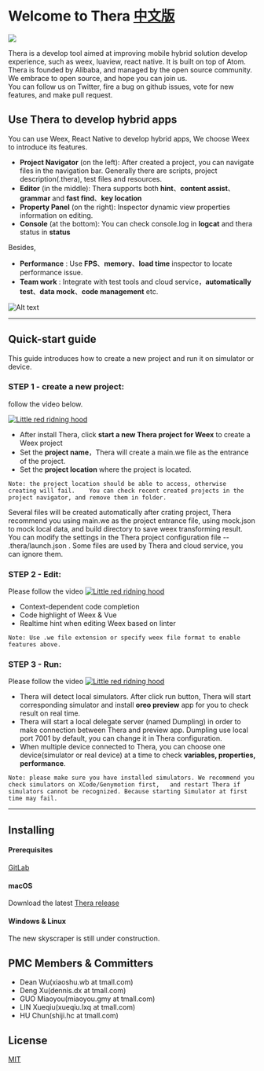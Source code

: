 # Welcome to Thera [中文版](http://gitlab.alibaba-inc.com/project-falcon/Thera/wikis/readme-cn)
![](https://img.alicdn.com/tps/TB1meI7OVXXXXXcXXXXXXXXXXXX-1024-460.png)

Thera is a develop tool aimed at improving mobile hybrid solution develop experience, such as weex, luaview, react native. It is built on top of Atom.  
Thera is founded by Alibaba, and managed by the open source community.  
We embrace to open source, and hope you can join us.  
You can follow us on Twitter, fire a bug on github issues, vote for new features, and make pull request.  

## Use Thera to develop hybrid apps
You can use Weex, React Native to develop hybrid apps, We choose Weex to introduce its features.

* **Project Navigator** (on the left): After created a project, you can navigate files in the navigation bar. Generally there are scripts, project description(.thera), test files and resources.
* **Editor** (in the middle): Thera supports both **hint**、**content assist**、**grammar** and **fast find**、**key location**
* **Property Panel** (on the right): Inspector dynamic view properties information on editing.
* **Console** (at the bottom): You can check console.log in **logcat** and thera status in **status**


Besides,
* **Performance** : Use **FPS**、**memory**、**load time** inspector to locate performance issue.
* **Team work** : Integrate with test tools and cloud service，**automatically test**、**data mock**、**code management** etc.

![Alt text](https://img.alicdn.com/tps/TB1XIklOVXXXXb_apXXXXXXXXXX-1903-1133.png)

----

## Quick-start guide
This guide introduces how to create a new project and run it on simulator or device.

### STEP 1 - create a new project:
follow the video below.

[![Little red ridning hood](https://gw.alicdn.com/tps/TB1PbIiOVXXXXblaFXXXXXXXXXX-1223-674.png)](https://vimeo.com/206175744 "Create a project - Click to Watch!")

* After install Thera, click **start a new Thera project for Weex** to create a Weex project
* Set the **project name**，Thera will create a main.we file as the entrance of the project.
* Set the **project location** where the project is located.

`Note: the project location should be able to access, otherwise creating will fail.   
You can check recent created projects in the project navigator, and remove them in folder.`

Several files will be created automatically after crating project, Thera recommend you using main.we as the project entrance file, using mock.json to mock local data, and build directory to save weex transforming result. You can modify the settings in the Thera project configuration file -- .thera/launch.json . Some files are used by Thera and cloud service, you can ignore them.

### STEP 2 - Edit:
Please follow the video
[![Little red ridning hood](https://img.alicdn.com/tps/TB1gzoyOVXXXXb4XVXXXXXXXXXX-1223-674.png)](https://vimeo.com/206176073 "Edit - Click to Watch!")

* Context-dependent code completion
* Code highlight of Weex & Vue
* Realtime hint when editing Weex based on linter

`Note: Use .we file extension or specify weex file format to enable features above.`

### STEP 3 - Run:
Please follow the video
[![Little red ridning hood](https://img.alicdn.com/tps/TB1qSMFOVXXXXbRXVXXXXXXXXXX-1223-674.jpg)](https://vimeo.com/206177328 "run time - Click to Watch!")

* Thera will detect local simulators. After click run button, Thera will start corresponding simulator and install **oreo preview** app for you to check result on real time.
* Thera will start a local delegate server (named Dumpling) in order to make connection between Thera and preview app. Dumpling use local port 7001 by default, you can change it in Thera configuration.
* When multiple device connected to Thera, you can choose one device(simulator or real device) at a time to check **variables, properties, performance**.

`Note: please make sure you have installed simulators. We recommend you check simulators on XCode/Genymotion first,  
and restart Thera if simulators cannot be recognized. Because starting Simulator at first time may fail.`

----


## Installing
#### Prerequisites
 [GitLab](http://gitlab.alibaba-inc.com/project-falcon/Thera)

#### macOS
Download the latest [Thera release](http://www.google.com/)

#### Windows & Linux
The new skyscraper is still under construction.



## PMC Members & Committers
* Dean Wu(xiaoshu.wb at tmall.com)
* Deng Xu(dennis.dx at tmall.com)
* GUO Miaoyou(miaoyou.gmy at tmall.com)
* LIN Xueqiu(xueqiu.lxq at tmall.com)
* HU Chun(shiji.hc at tmall.com)


## License
[MIT](http://gitlab.alibaba-inc.com/project-falcon/Thera/blob/develop/LICENSE.md)
